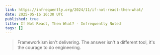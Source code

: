 ```yaml
---
link: https://infrequently.org/2024/11/if-not-react-then-what/
date: 2025-05-16 16:30 UTC
published: true
title: If Not React, Then What? - Infrequently Noted
tags: []
---
```


> Frameworkism isn't delivering. The answer isn't a different tool, it's the courage to do engineering.
